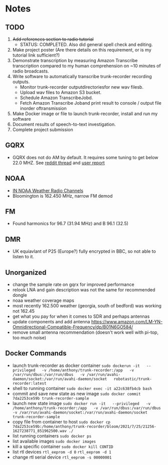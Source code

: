 # Notes


## TODO

1. ~~Add references section to radio tutorial~~
    - STATUS: COMPLETED. Also did general spell check and editing.
2. Make project poster (Are there details on this requirement, or is my tutorial link sufficient?)
3. Demonstrate transcription by measuring Amazon Transcribe transcription compared to my human comprehension on ~10 minutes of radio broadcasts.
4. Write software to automatically transcribe trunk-recorder recording outputs.
    - Monitor trunk-recorder outputdirectoriesfor new wav filesb.
    - Upload wav files to Amazon S3 bucket.
    - Schedule Amazon TranscribeJobd.
    - Fetch Amazon Transcribe Joband print result to console / output file inorder oftransmission
5. Make Docker image or file to launch trunk-recorder, install and run my software
6. Document results of speech-to-text investigation.
7. Complete project submission


## GQRX

- GQRX does not do AM by default. It requires some tuning to get below 22.0 MHZ. See [reddit thread](https://www.reddit.com/r/RTLSDR/comments/ksmv9f/cant_listen_to_am_radio_broadcasts_with_nooelec/) and [user report](http://adrianchadd.blogspot.com/2017/06/gqrx-direct-sampling-configuration.html?m=1)

## NOAA

- [IN NOAA Weather Radio Channels](https://www.weather.gov/nwr/stations?State=IN)
- Bloomington is 162.450 MHz, narrow FM demod

## FM

- Found harmonics for 96.7 (31.94 MHz) and B 96.1 (32.5)

## DMR

- UK equiavlant of P25 (Europe?) fully encrypted in BBC, so not able to listen to it.


## Unorganized

- change the sample rate on gqrx for improved performance
- relook LNA and gain description was not the same for recommended dongle
- noaa weather coverage maps
- most recently 162.500 weather (georgia, south of bedford) was working not 162.45
- get what you pay for when it comes to SDR and perhaps antennas
- update components and add antenna https://www.amazon.com/LM-YN-Omnidirectional-Compatible-Frequency/dp/B01N6GO584/
-  remove small antenna recommendation (doesn't work well with pi-top, too much noise)

## Docker Commands
- launch trunk-recorder as docker container `sudo dockerun -it   --privileged   -v /home/anthony/trunk-recorder:/app   -v /var/run/dbus:/var/run/dbus   -v /var/run/avahi-daemon/socket:/var/run/avahi-daemon/socket   robotastic/trunk-recorder:latest`
- shell to running container `sudo docker exec -it a22c638fb4cb bash`
- commit and save new state as new image `sudo docker commit 7da2253ce59b trunk-recorder-sample`
- launch new state image `sudo docker run -it   --privileged   -v /home/anthony/trunk-recorder:/app   -v /var/run/dbus:/var/run/dbus   -v /var/run/avahi-daemon/socket:/var/run/avahi-daemon/socket   trunk-recorder-sample`
- copy file from container to host `sudo docker cp 7da2253ce59b:/home/anthony/trunk-recorder/bloom/2021/7/25/21256-1627238771_851962500.wav ./`
- list running containers `sudo docker ps`
- list available images `sudo docker images`
- kill a specific container `sudo docker kill CONTID`
- list rtl devices `rtl_eeprom -d 0` `rtl_eeprom -d 1`
- change rtl serial device `rtl_eeprom -s 00000001`


